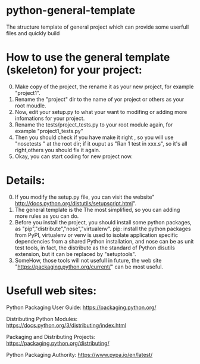 # python-general-template
The structure template of general project which can provide some userfull files and quickly build

How to use the general template (skeleton) for your project:
============

0. Make copy of the project, the rename it as your new project, for example "project1".
1. Rename the "project" dir to the name of yor project or others as your root moudle.
2. Now, edit your setup.py to what your want to modifing or adding more infomations for your project.
3. Rename the tests/project_tests.py to your root module again, for example "project1_tests.py"
4. Then you should check if you have make it right , so you will use "nosetests " at the root dir;
   if it ouput as "Ran 1 test in xxx.s", so it's all right,others you should fix it again.
5. Okay, you can start coding for new project now.

Details:
============

0. If you modify the setup.py file, you can visit the website" http://docs.python.org/distutils/setupscript.html".
1. The general template is the The most simplified, so you can adding more rules as you can do.
2. Before you install the project, you should install some python packages, as "pip","distribute","nose","virtualenv". pip: install the python packages from PyPI, virtualenv or venv is used to isolate application specific dependencies from a shared Python installation, and nose can be as unit test tools, in fact, the distribute as the standard of Python disutils extension, but it can be replaced by "setuptools".
3. SomeHow, those tools will not usefull in future, the web site "https://packaging.python.org/current/" can be most useful.

Usefull web sites:
==============

Python Packaging User Guide: https://packaging.python.org/ 

Distributing Python Modules: https://docs.python.org/3/distributing/index.html

Packaging and Distributing Projects: https://packaging.python.org/distributing/

Python Packaging Authority: https://www.pypa.io/en/latest/

